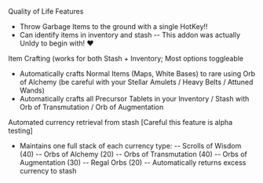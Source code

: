 Quality of Life Features
- Throw Garbage Items to the ground with a single HotKey!!
- Can identify items in inventory and stash -- This addon was actually UnIdy to begin with! ❤️

Item Crafting (works for both Stash + Inventory; Most options toggleable
- Automatically crafts Normal Items (Maps, White Bases) to rare using Orb of Alchemy (be careful with your Stellar Amulets / Heavy Belts / Attuned Wands)
- Automatically crafts all Precursor Tablets in your Inventory / Stash with Orb of Transmutation / Orb of Augmentation

Automated currency retrieval from stash [Careful this feature is alpha testing]
- Maintains one full stack of each currency type:
-- Scrolls of Wisdom (40)
-- Orbs of Alchemy (20)
-- Orbs of Transmutation (40)
-- Orbs of Augmentation (30)
-- Regal Orbs (20)
-- Automatically returns excess currency to stash

